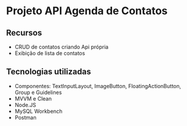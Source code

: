 # Projeto API Agenda de Contatos

## Recursos
- CRUD de contatos criando Api própria
- Exibição de lista de contatos

## Tecnologias utilizadas
- Componentes: TextInputLayout, ImageButton, FloatingActionButton, Group e Guidelines
- MVVM e Clean
- Node.JS
- MySQL Workbench
- Postman
